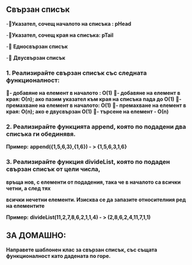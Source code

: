 ## **Свързан списък**


-**Указател, сочещ началото на списъка : pHead**

-**Указател, сочещ края на списъка: pTail**

- **Едносвързан списък**

- **Двусвързан списък**

### 1. Реализирайте свързан списък със следната функционалност:


**- добавяне на елемент в началото : О(1)**
**- добавяне на елемент в края: О(n); ако пазим указател към края на списъка пада до О(1)**
**- премахване на елемент в началото: О(1)**
**- премахване на елемент в края: O(n); ако е двусвързан О(1)**
**- търсене на елемент - О(n)**

### 2. Реализирайте функцията append, която по подадени два списъка ги обединявя.

**Пример:**
**append({1,5,6,3},{1,6}) - > {1,5,6,3,1,6}**

### **3. Реализирайте функция divideList, която по подаден свързан списък от цели числа,**
**връща нов, с елементи от подадения, така че в началото са всички четни, а след тях**

**всички нечетни елементи. Изисква се да запазите относителния ред на елементите**

**Пример:**
**divideList(11,2,7,8,6,2,1,1,4) - > (2,8,6,2,4,11,7,1,1)**


## ЗА ДОМАШНО:
**Направете шаблонен клас за свързан списък, със същата функционалност като дадената по горе.**


